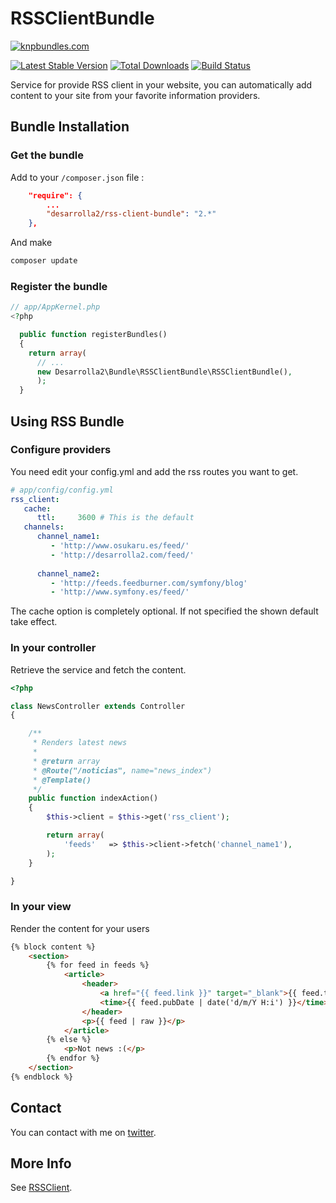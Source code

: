 # RSSClientBundle

[![knpbundles.com](http://knpbundles.com/desarrolla2/RSSClientBundle/badge)](http://knpbundles.com/desarrolla2/RSSClientBundle)

[![Latest Stable Version](https://poser.pugx.org/desarrolla2/rss-client-bundle/v/stable.png)](https://packagist.org/packages/desarrolla2/rss-client-bundle) [![Total Downloads](https://poser.pugx.org/desarrolla2/rss-client-bundle/downloads.png)](https://packagist.org/packages/desarrolla2/rss-client-bundle) [![Build Status](https://secure.travis-ci.org/desarrolla2/RSSClientBundle.png)](http://travis-ci.org/desarrolla2/RSSClientBundle)

Service for provide RSS client in your website, you can automatically add content to your site from your favorite information providers.


## Bundle Installation

### Get the bundle

Add to your `/composer.json` file :

``` json
    "require": {
        ...       
        "desarrolla2/rss-client-bundle": "2.*" 
    },
````
        
And make

``` bash
composer update
```

### Register the bundle

``` php
// app/AppKernel.php
<?php

  public function registerBundles()
  {
    return array(
      // ...
      new Desarrolla2\Bundle\RSSClientBundle\RSSClientBundle(),
      );
  }
```

## Using RSS Bundle

### Configure providers

You need edit your config.yml and add the rss routes you want to get.

``` yml
# app/config/config.yml
rss_client:
   cache:
      ttl:     3600 # This is the default
   channels:     
      channel_name1:
         - 'http://www.osukaru.es/feed/'
         - 'http://desarrolla2.com/feed/'
         
      channel_name2:
         - 'http://feeds.feedburner.com/symfony/blog'
         - 'http://www.symfony.es/feed/'
```

The cache option is completely optional. If not specified the shown default take effect.

### In your controller

Retrieve the service and fetch the content.

``` php
<?php

class NewsController extends Controller
{

    /**
     * Renders latest news
     *
     * @return array
     * @Route("/noticias", name="news_index")
     * @Template()
     */
    public function indexAction()
    {
        $this->client = $this->get('rss_client');

        return array(
            'feeds'   => $this->client->fetch('channel_name1'),
        );
    }

}
```

### In your view


Render the content for your users

``` html
{% block content %}
    <section>
        {% for feed in feeds %}            
            <article>
                <header>
                    <a href="{{ feed.link }}" target="_blank">{{ feed.title }}</a>
                    <time>{{ feed.pubDate | date('d/m/Y H:i') }}</time>
                </header>
                <p>{{ feed | raw }}</p>
            </article>      
        {% else %}
            <p>Not news :(</p>
        {% endfor %}    
    </section>
{% endblock %}
```

## Contact

You can contact with me on [twitter](https://twitter.com/desarrolla2).

## More Info

See [RSSClient](https://github.com/desarrolla2/RSSClient).